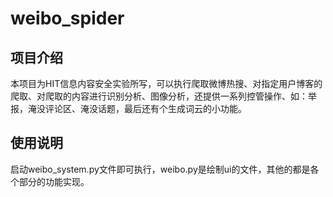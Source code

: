 # weibo_spider
## 项目介绍
本项目为HIT信息内容安全实验所写，可以执行爬取微博热搜、对指定用户博客的爬取、对爬取的内容进行识别分析、图像分析，还提供一系列控管操作、如：举报，淹没评论区、淹没话题，最后还有个生成词云的小功能。
## 使用说明
启动weibo_system.py文件即可执行，weibo.py是绘制ui的文件，其他的都是各个部分的功能实现。
